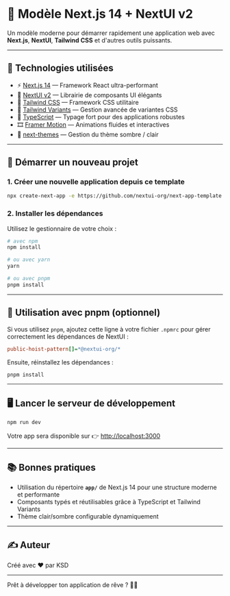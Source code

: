 # 🚀 Modèle Next.js 14 + NextUI v2

Un modèle moderne pour démarrer rapidement une application web avec **Next.js**, **NextUI**, **Tailwind CSS** et d'autres outils puissants.

---

## 🧰 Technologies utilisées

- ⚡ [Next.js 14](https://nextjs.org/docs/getting-started) — Framework React ultra-performant
- 💎 [NextUI v2](https://nextui.org/) — Librairie de composants UI élégants
- 🎨 [Tailwind CSS](https://tailwindcss.com/) — Framework CSS utilitaire
- 🧩 [Tailwind Variants](https://tailwind-variants.org) — Gestion avancée de variantes CSS
- 🔐 [TypeScript](https://www.typescriptlang.org/) — Typage fort pour des applications robustes
- 🎞️ [Framer Motion](https://www.framer.com/motion/) — Animations fluides et interactives
- 🌙 [next-themes](https://github.com/pacocoursey/next-themes) — Gestion du thème sombre / clair

---

## 🚀 Démarrer un nouveau projet

### 1. Créer une nouvelle application depuis ce template

```bash
npx create-next-app -e https://github.com/nextui-org/next-app-template
```

### 2. Installer les dépendances

Utilisez le gestionnaire de votre choix :

```bash
# avec npm
npm install

# ou avec yarn
yarn

# ou avec pnpm
pnpm install
```

---

## 🔧 Utilisation avec pnpm (optionnel)

Si vous utilisez `pnpm`, ajoutez cette ligne à votre fichier `.npmrc` pour gérer correctement les dépendances de NextUI :

```ini
public-hoist-pattern[]=*@nextui-org/*
```

Ensuite, réinstallez les dépendances :

```bash
pnpm install
```

---

## 🖥️ Lancer le serveur de développement

```bash
npm run dev
```

Votre app sera disponible sur 👉 [http://localhost:3000](http://localhost:3000)

---





## 📚 Bonnes pratiques

- Utilisation du répertoire **`app/`** de Next.js 14 pour une structure moderne et performante
- Composants typés et réutilisables grâce à TypeScript et Tailwind Variants
- Thème clair/sombre configurable dynamiquement

---

## ✍️ Auteur

Créé avec ❤️ par KSD

---

Prêt à développer ton application de rêve ? 🚀💡